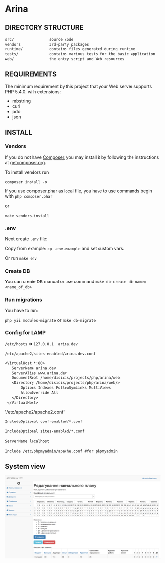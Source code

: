 # Arina

## DIRECTORY STRUCTURE

```
src/ 				source code
vendors				3rd-party packages
runtime/            contains files generated during runtime
tests/              contains various tests for the basic application
web/				the entry script and Web resources
```

## REQUIREMENTS

The minimum requirement by this project that your Web server supports PHP 5.4.0. with extensions:
- mbstring
- curl
- pdo
- json

## INSTALL

### Vendors

If you do not have [Composer](http://getcomposer.org/), you may install it by following the instructions
at [getcomposer.org](http://getcomposer.org/doc/00-intro.md#installation-nix).

To install vendors run
```
composer install -o
```
If you use composer.phar as local file, you have to use commands begin with `php composer.phar`

or

`make vendors-install`

### .env

Next create `.env` file:

Copy from example: `cp .env.example` and set custom vars. 

Or run `make env`

### Create DB

You can create DB manual or use command `make db-create db-name=<name_of_db>`

### Run migrations

You have to run:

`php yii modules-migrate` or `make db-migrate`

### Config for LAMP

`/etc/hosts` => `127.0.0.1 	arina.dev`


`/etc/apache2/sites-enabled/arina.dev.conf`

```
<VirtualHost *:80>
   ServerName arina.dev
   ServerAlias www.arina.dev
   DocumentRoot /home/disicis/projects/php/arina/web
   <Directory /home/disicis/projects/php/arina/web/>
       Options Indexes FollowSymLinks MultiViews
       AllowOverride All
   </Directory>
 </VirtualHost>
```

'/etc/apache2/apache2.conf'
```
IncludeOptional conf-enabled/*.conf

IncludeOptional sites-enabled/*.conf

ServerName localhost

Include /etc/phpmyadmin/apache.conf #for phpmyadmin
```

## System view

![Screenshot](https://github.com/ArinaCorp/arina/raw/master/docs/screenshot.png)

